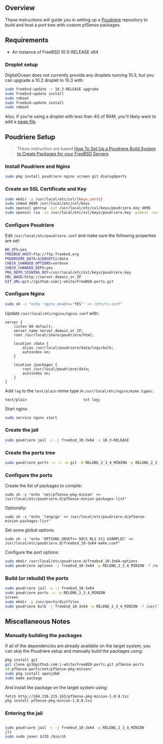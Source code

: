 ## Overview

These instructions will guide you in setting up a [Poudriere](https://www.freebsd.org/doc/handbook/ports-poudriere.html) repository to build and host a port tree with custom pfSense packages.

## Requirements

* An instance of FreeBSD 10.3-RELEASE x64

### Droplet setup

DigitalOcean does not currently provide any droplets running 10.3, but you can upgrade a 10.2 droplet to 10.3 with:

```sh
sudo freebsd-update -r 10.3-RELEASE upgrade
sudo freebsd-update install
sudo reboot
sudo freebsd-update install
sudo reboot
```

Also, if you're using a droplet with less than 4G of RAM, you'll likely want to add a [swap file](https://www.freebsd.org/doc/handbook/adding-swap-space.html).

## Poudriere Setup

> These instruction are based [How To Set Up a Poudriere Build System to Create Packages for your FreeBSD Servers](https://www.digitalocean.com/community/tutorials/how-to-set-up-a-poudriere-build-system-to-create-packages-for-your-freebsd-servers)

### Install Poudriere and Nginx

```sh
sudo pkg install poudriere nginx screen git dialog4ports
```

### Create an SSL Certificate and Key

```sh
sudo mkdir -p /usr/local/etc/ssl/{keys,certs}
sudo chmod 0600 /usr/local/etc/ssl/keys
sudo openssl genrsa -out /usr/local/etc/ssl/keys/poudriere.key 4096
sudo openssl rsa -in /usr/local/etc/ssl/keys/poudriere.key -pubout -out /usr/local/etc/ssl/certs/poudriere.cert
```

### Configure Poudriere

Edit `/usr/local/etc/poudriere.conf` and make sure the following properties are set:

```sh
NO_ZFS=yes
FREEBSD_HOST=ftp://ftp.freebsd.org
POUDRIERE_DATA=${BASEFS}/data
CHECK_CHANGED_OPTIONS=verbose
CHECK_CHANGED_DEPS=yes
PKG_REPO_SIGNING_KEY=/usr/local/etc/ssl/keys/poudriere.key
URL_BASE=http://server_domain_or_IP
GIT_URL=git://github.com/j-white/FreeBSD-ports.git
```

### Configure Nginx

```sh
sudo sh -c "echo 'nginx_enable="YES"' >> /etc/rc.conf"
```

Update `/usr/local/etc/nginx/nginx.conf` with:
```
server {
    listen 80 default;
    server_name server_domain_or_IP;
    root /usr/local/share/poudriere/html;

    location /data {
        alias /usr/local/poudriere/data/logs/bulk;
        autoindex on;
    }

    location /packages {
        root /usr/local/poudriere/data;
        autoindex on;
    }
}
```

Add `log` to the `text/plain` mime type in `/usr/local/etc/nginx/mime.types`:
```
text/plain                          txt log;
```

Start nginx:
```sh
sudo service nginx start
```

### Create the jail

```sh
sudo poudriere jail -c -j freebsd_10-3x64 -v 10.3-RELEASE
```
### Create the ports tree

```sh
sudo poudriere ports -v -c -m git -B RELENG_2_3_4_MINION -p RELENG_2_3_4_MINION
```

### Configure the ports

Create the list of packages to compile:
```
sudo sh -c "echo 'net/pfSense-pkg-minion' >> /usr/local/etc/poudriere.d/pfSense-minion-packages-list"
```

Optionally:
```
sudo sh -c "echo 'lang/go' >> /usr/local/etc/poudriere.d/pfSense-minion-packages-list"
```

Set some global options:
```
sudo sh -c "echo 'OPTIONS_UNSET+= DOCS NLS X11 EXAMPLES' >> /usr/local/etc/poudriere.d/freebsd_10-3x64-make.conf"
```

Configure the port options:

```sh
sudo mkdir /usr/local/etc/poudriere.d/freebsd_10-3x64-options
sudo poudriere options -j freebsd_10-3x64 -p RELENG_2_3_4_MINION -f /usr/local/etc/poudriere.d/pfSense-minion-packages-list
```

### Build (or rebuild) the ports

```sh
sudo poudriere jail -u -j freebsd_10-3x64
sudo poudriere ports -u -p RELENG_2_3_4_MINION
screen
sudo mkdir -p /usr/ports/distfiles
sudo poudriere bulk -j freebsd_10-3x64 -p RELENG_2_3_4_MINION -f /usr/local/etc/poudriere.d/pfSense-minion-packages-list
```

## Miscellaneous Notes

### Manually building the packages

If all of the dependencies are already available on the target system, you can skip the Poudriere setup and manually build the packages using:

```sh
pkg install git
git clone git@github.com:j-white/FreeBSD-ports.git pfSense-ports
cd pfSense-ports/net/pfSense-pkg-minion/
sudo pkg install openjdk8
sudo make package
```

And install the package on the target system using:

```sh
fetch http://104.236.215.163/pfSense-pkg-minion-1.0.0.txz
pkg install pfSense-pkg-minion-1.0.0.txz
```

### Entering the jail

```sh

sudo poudriere jail -s -j freebsd_10-3x64 -p RELENG_2_3_4_MINION
jls
sudo sudo jexec $JID /bin/sh
```
